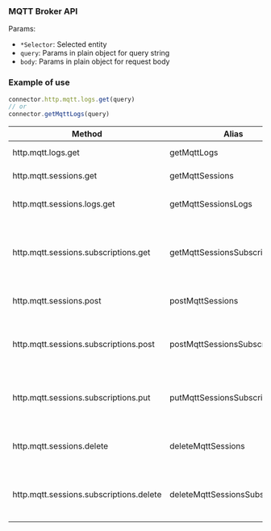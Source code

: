 ### MQTT Broker API

Params:
* `*Selector`: Selected entity
* `query`: Params in plain object for query string 
* `body`: Params in plain object for request body 

### Example of use

```js
connector.http.mqtt.logs.get(query)
// or
connector.getMqttLogs(query)
```

| Method  | Alias  | Params  | Description  |
|---|---|---|---|
| http.mqtt.logs.get | getMqttLogs | query | Get specified logs. |
| http.mqtt.sessions.get | getMqttSessions | sessionSelector, query | Fetch sessions list. |
| http.mqtt.sessions.logs.get | getMqttSessionsLogs | sessionSelector, query | Get logs for specified session.  |
| http.mqtt.sessions.subscriptions.get | getMqttSessionsSubscriptions | sessionSelector, subscriptionSelector, query | Fetch session subscriptions matching given selector. |
| http.mqtt.sessions.post | postMqttSessions | body | Create a new persistent session. |
| http.mqtt.sessions.subscriptions.post | postMqttSessionsSubscriptions | sessionSelector, query, body | Subscribe sessions matching given selector. |
| http.mqtt.sessions.subscriptions.put | putMqttSessionsSubscriptions | sessionSelector, subscriptionSelector, query, body | Update subscriptions matching given selector. |
| http.mqtt.sessions.delete | deleteMqttSessions | sessionSelector | Remove sessions matching given filter. |
| http.mqtt.sessions.subscriptions.delete | deleteMqttSessionsSubscriptions | sessionSelector, subscriptionSelector | Remove subscriptions matching given selector. |